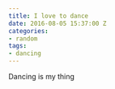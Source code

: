 ```yaml
---
title: I love to dance
date: 2016-08-05 15:37:00 Z
categories:
- random
tags:
- dancing
---
```


Dancing is my thing